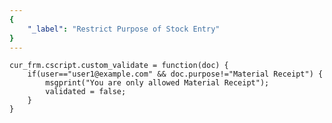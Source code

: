 ```yaml
---
{
	"_label": "Restrict Purpose of Stock Entry"
}
---
```


	cur_frm.cscript.custom_validate = function(doc) {
	    if(user=="user1@example.com" && doc.purpose!="Material Receipt") {
	        msgprint("You are only allowed Material Receipt");
	        validated = false;
	    }
	}